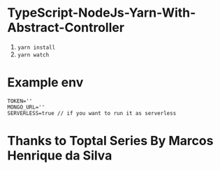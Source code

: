 #  TypeScript-NodeJs-Yarn-With-Abstract-Controller

1. `yarn install`
2. `yarn watch`

# Example env
```
TOKEN=''
MONGO_URL=''
SERVERLESS=true // if you want to run it as serverless

```


# Thanks to Toptal Series By Marcos Henrique da Silva
